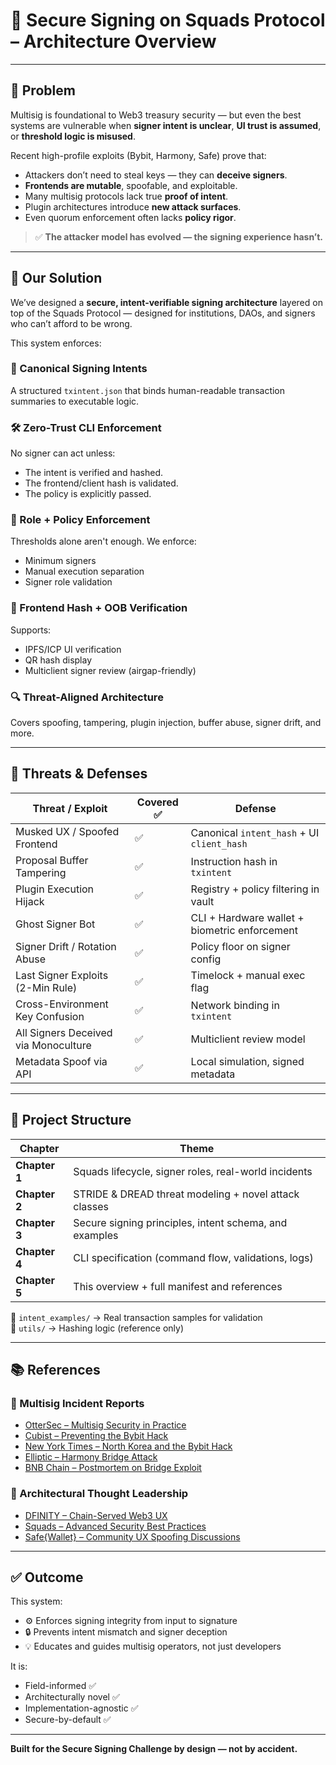 # 🔐 Secure Signing on Squads Protocol – Architecture Overview

---

## 🧭 Problem

Multisig is foundational to Web3 treasury security — but even the best systems are vulnerable when **signer intent is unclear**, **UI trust is assumed**, or **threshold logic is misused**.

Recent high-profile exploits (Bybit, Harmony, Safe) prove that:

- Attackers don’t need to steal keys — they can **deceive signers**.
- **Frontends are mutable**, spoofable, and exploitable.
- Many multisig protocols lack true **proof of intent**.
- Plugin architectures introduce **new attack surfaces**.
- Even quorum enforcement often lacks **policy rigor**.

> ✅ **The attacker model has evolved — the signing experience hasn’t.**

---

## 🎯 Our Solution

We’ve designed a **secure, intent-verifiable signing architecture** layered on top of the Squads Protocol — designed for institutions, DAOs, and signers who can’t afford to be wrong.

This system enforces:

### 🔐 Canonical Signing Intents

A structured `txintent.json` that binds human-readable transaction summaries to executable logic.

### 🛠 Zero-Trust CLI Enforcement

No signer can act unless:

- The intent is verified and hashed.
- The frontend/client hash is validated.
- The policy is explicitly passed.

### 🧱 Role + Policy Enforcement

Thresholds alone aren't enough. We enforce:

- Minimum signers
- Manual execution separation
- Signer role validation

### 📎 Frontend Hash + OOB Verification

Supports:

- IPFS/ICP UI verification
- QR hash display
- Multiclient signer review (airgap-friendly)

### 🔍 Threat-Aligned Architecture

Covers spoofing, tampering, plugin injection, buffer abuse, signer drift, and more.

---

## 🔐 Threats & Defenses

| Threat / Exploit                     | Covered ✅ | Defense                                       |
| ------------------------------------ | ---------- | --------------------------------------------- |
| Musked UX / Spoofed Frontend         | ✅         | Canonical `intent_hash` + UI `client_hash`    |
| Proposal Buffer Tampering            | ✅         | Instruction hash in `txintent`                |
| Plugin Execution Hijack              | ✅         | Registry + policy filtering in vault          |
| Ghost Signer Bot                     | ✅         | CLI + Hardware wallet + biometric enforcement |
| Signer Drift / Rotation Abuse        | ✅         | Policy floor on signer config                 |
| Last Signer Exploits (2-Min Rule)    | ✅         | Timelock + manual exec flag                   |
| Cross-Environment Key Confusion      | ✅         | Network binding in `txintent`                 |
| All Signers Deceived via Monoculture | ✅         | Multiclient review model                      |
| Metadata Spoof via API               | ✅         | Local simulation, signed metadata             |

---

## 📁 Project Structure

| Chapter       | Theme                                                  |
| ------------- | ------------------------------------------------------ |
| **Chapter 1** | Squads lifecycle, signer roles, real-world incidents   |
| **Chapter 2** | STRIDE & DREAD threat modeling + novel attack classes  |
| **Chapter 3** | Secure signing principles, intent schema, and examples |
| **Chapter 4** | CLI specification (command flow, validations, logs)    |
| **Chapter 5** | This overview + full manifest and references           |

📂 `intent_examples/` → Real transaction samples for validation  
📂 `utils/` → Hashing logic (reference only)

---

## 📚 References

### 🔬 Multisig Incident Reports

- [OtterSec – Multisig Security in Practice](https://osec.io/blog/2025-02-22-multisig-security)
- [Cubist – Preventing the Bybit Hack](https://cubist.dev/blog/understanding-and-preventing-the-bybit-hack)
- [New York Times – North Korea and the Bybit Hack](https://www.nytimes.com/2025/03/06/technology/bybit-crypto-hack-north-korea.html)
- [Elliptic – Harmony Bridge Attack](https://www.elliptic.co/blog/harmony-horizon-bridge-hack-analysis)
- [BNB Chain – Postmortem on Bridge Exploit](https://www.bnbchain.org/en/blog/bnb-chain-bridge-incident-postmortem)

### 🧠 Architectural Thought Leadership

- [DFINITY – Chain-Served Web3 UX](https://github.com/dfinity/http-proxy)
- [Squads – Advanced Security Best Practices](https://docs.squads.so/main/additional-resources/advanced-security-best-practices)
- [Safe{Wallet} – Community UX Spoofing Discussions](https://community.gnosis-safe.io)

---

## ✅ Outcome

This system:

- ⚙️ Enforces signing integrity from input to signature
- 🔒 Prevents intent mismatch and signer deception
- 💡 Educates and guides multisig operators, not just developers

It is:

- Field-informed ✅
- Architecturally novel ✅
- Implementation-agnostic ✅
- Secure-by-default ✅

---

**Built for the Secure Signing Challenge by design — not by accident.**
